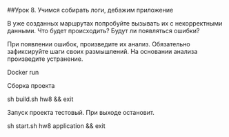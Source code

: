 ##Урок 8. Учимся собирать логи, дебажим приложение

В уже созданных маршрутах попробуйте вызывать их с некорректными данными. Что будет происходить? Будут ли появляться ошибки?

При появлении ошибок, произведите их анализ. Обязательно зафиксируйте шаги своих размышлений. На основании анализа произведите устранение.

Docker run

Сборка проекта

sh build.sh hw8 && exit

Запуск проекта тестовый.  При выходе остановит.

sh start.sh hw8 application && exit